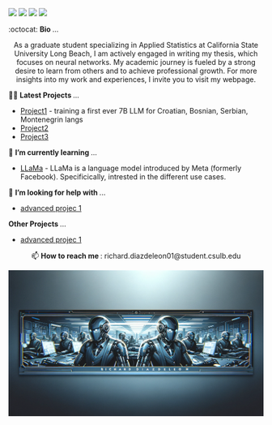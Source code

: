 [<img src="https://img.shields.io/badge/linkedin-%230077B5.svg?&style=for-the-badge&logo=linkedin&logoColor=white" />](https://www.linkedin.com/in/richard-d-740b2a24b/) 
[<img src="https://img.shields.io/badge/twitter-%230077B5.svg?&style=for-the-badge&logo=twitter&logoColor=white&color=00acee" />](https://twitter.com/diazrichard98) 
[<img src="https://img.shields.io/badge/medium-%2312100E.svg?&style=for-the-badge&logo=medium&logoColor=white" />](https://medium.com/@diazrichard98)
[<img src="https://img.shields.io/badge/Microsoft_Outlook-0078D4?style=for-the-badge&logo=microsoft-outlook&logoColor=white" />](mailto:richard.diazdeleon01@student.csulb.edu) 

<p align="left">
:octocat: <b> Bio </b>... 
</p>

<p align="center">
   As a graduate student specializing in Applied Statistics at California State University Long Beach, I am actively engaged in writing my thesis, which focuses on neural networks. My academic journey is fueled by a strong desire to learn from others and to achieve professional growth. For more insights into my work and experiences, I invite you to visit my webpage.
</p>


<p align="left">
👨‍💻 <b> Latest Projects </b>... 
</p>

  * <a href="https://www.linkedin.com/feed/update/urn:li:activity:7143209223722627072/">Project1</a> - training a first ever 7B LLM for Croatian, Bosnian, Serbian, Montenegrin langs
  * <a href="https://github.com/gordicaleksa/lm-evaluation-harness-serbian"> Project2</a><br/>
  * <a href="https://github.com/gordicaleksa/Open-NLLB">Project3</a><br/>


<p align="left">
🌱 <b> I’m currently learning </b> ... 
</p>

* [LLaMa](https://github.com/facebookresearch/llama) - LLaMa is a language model introduced by Meta (formerly Facebook). Specificically, intrested in the different use cases.



<p align="left">
🤔 <b> I’m looking for help with </b> ...
</p>

* [advanced projec 1](https://twitter.com/gordic_aleksa/status/1723004221664972819)

<p align="left">
 <b> Other Projects </b> ...
</p>

* [advanced projec 1](https://twitter.com/gordic_aleksa/status/1723004221664972819)



<p align="center">
   📫 <b> How to reach me </b>: richard.diazdeleon01@student.csulb.edu
</p>


<div style="text-align: center;">
    <img src="https://github.com/dsrichard97/dsrichard97/blob/main/img1.png" alt="Image Description">
</div>









